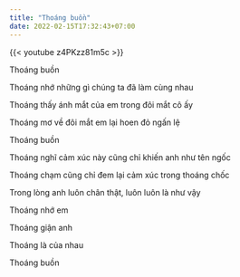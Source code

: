 ```yaml
---
title: "Thoáng buồn"
date: 2022-02-15T17:32:43+07:00
---
```


{{< youtube z4PKzz81m5c >}}

Thoáng buồn

Thoáng nhớ những gì chúng ta đã làm cùng nhau

Thoáng thấy ánh mắt của em trong đôi mắt cô ấy

Thoáng mơ về đôi mắt em lại hoen đỏ ngấn lệ


Thoáng buồn

Thoáng nghĩ cảm xúc này cũng chỉ khiến anh như tên ngốc

Thoáng chạm cũng chỉ đem lại cảm xúc trong thoáng chốc

Trong lòng anh luôn chân thật, luôn luôn là như vậy


Thoáng nhớ em

Thoáng giận anh

Thoáng là của nhau

Thoáng buồn
